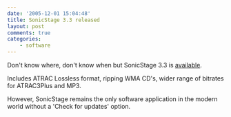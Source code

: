 ```yaml
---
date: '2005-12-01 15:04:48'
title: SonicStage 3.3 released
layout: post
comments: true
categories:
    - software
---
```

Don't know where, don't know when but SonicStage 3.3 is
[available](http://www.sonydigital-link.com/DNA/sonicstage/sstage_dl.asp?r=&l=en).

Includes ATRAC Lossless format, ripping WMA CD's, wider range of
bitrates for ATRAC3Plus and MP3.

However, SonicStage remains the only software application in the modern
world without a 'Check for updates' option.
